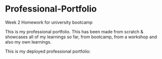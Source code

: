 # Professional-Portfolio
Week 2 Homework for university bootcamp

This is my professional portfolio. This has been made from scratch & showcases all of my learnings so far, from bootcamp, from a workshop and also my own learnings.

This is my deployed professional portfolio:
